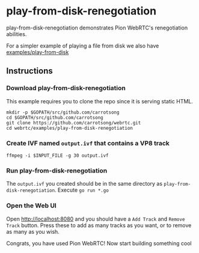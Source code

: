 # play-from-disk-renegotiation
play-from-disk-renegotiation demonstrates Pion WebRTC's renegotiation abilities.

For a simpler example of playing a file from disk we also have [examples/play-from-disk](/examples/play-from-disk)

## Instructions

### Download play-from-disk-renegotiation
This example requires you to clone the repo since it is serving static HTML.

```
mkdir -p $GOPATH/src/github.com/carrotsong
cd $GOPATH/src/github.com/carrotsong
git clone https://github.com/carrotsong/webrtc.git
cd webrtc/examples/play-from-disk-renegotiation
```

### Create IVF named `output.ivf` that contains a VP8 track
```
ffmpeg -i $INPUT_FILE -g 30 output.ivf
```

### Run play-from-disk-renegotiation
The `output.ivf` you created should be in the same directory as `play-from-disk-renegotiation`. Execute `go run *.go`

### Open the Web UI
Open [http://localhost:8080](http://localhost:8080) and you should have a `Add Track` and `Remove Track` button.  Press these to add as many tracks as you want, or to remove as many as you wish.

Congrats, you have used Pion WebRTC! Now start building something cool
